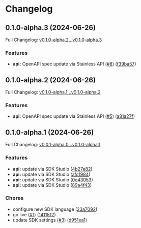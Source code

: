# Changelog

## 0.1.0-alpha.3 (2024-06-26)

Full Changelog: [v0.1.0-alpha.2...v0.1.0-alpha.3](https://github.com/airpromptdev/python/compare/v0.1.0-alpha.2...v0.1.0-alpha.3)

### Features

* **api:** OpenAPI spec update via Stainless API ([#8](https://github.com/airpromptdev/python/issues/8)) ([f39ba57](https://github.com/airpromptdev/python/commit/f39ba57593f2228a6fd5a4857e56c3e597011888))

## 0.1.0-alpha.2 (2024-06-26)

Full Changelog: [v0.1.0-alpha.1...v0.1.0-alpha.2](https://github.com/airpromptdev/python/compare/v0.1.0-alpha.1...v0.1.0-alpha.2)

### Features

* **api:** OpenAPI spec update via Stainless API ([#5](https://github.com/airpromptdev/python/issues/5)) ([a81a27f](https://github.com/airpromptdev/python/commit/a81a27fb677689990f6b7e1dd5fd0fb9955a057e))

## 0.1.0-alpha.1 (2024-06-26)

Full Changelog: [v0.0.1-alpha.0...v0.1.0-alpha.1](https://github.com/airpromptdev/python/compare/v0.0.1-alpha.0...v0.1.0-alpha.1)

### Features

* **api:** update via SDK Studio ([4b27e82](https://github.com/airpromptdev/python/commit/4b27e827614c0407e6f47a2868eb04c23cbf0e67))
* **api:** update via SDK Studio ([afc1984](https://github.com/airpromptdev/python/commit/afc1984f28b573d4a1ecca7ebd746806879a3c65))
* **api:** update via SDK Studio ([0e43053](https://github.com/airpromptdev/python/commit/0e43053c6ce526f6ce9093df3258c433aa32fc34))
* **api:** update via SDK Studio ([89a4f43](https://github.com/airpromptdev/python/commit/89a4f43edc744024caab162028e6359877e7bc93))


### Chores

* configure new SDK language ([23a7092](https://github.com/airpromptdev/python/commit/23a7092e35ec7b19bb18277230c6b218edfdcf1e))
* go live ([#1](https://github.com/airpromptdev/python/issues/1)) ([1411512](https://github.com/airpromptdev/python/commit/1411512a7462405a77c96c04bc7aa525dcc6fb1e))
* update SDK settings ([#3](https://github.com/airpromptdev/python/issues/3)) ([d951ea1](https://github.com/airpromptdev/python/commit/d951ea1d0b389da5b1476a33641178457b2a62a1))
